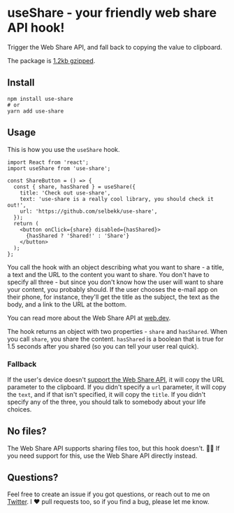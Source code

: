 # useShare - your friendly web share API hook!

Trigger the Web Share API, and fall back to copying the value to clipboard.

The package is [1.2kb gzipped](https://bundlephobia.com/result?p=use-share@latest).

## Install

```
npm install use-share
# or
yarn add use-share
```

## Usage

This is how you use the `useShare` hook.

```tsx
import React from 'react';
import useShare from 'use-share';

const ShareButton = () => {
  const { share, hasShared } = useShare({
    title: 'Check out use-share',
    text: 'use-share is a really cool library, you should check it out!',
    url: 'https://github.com/selbekk/use-share',
  });
  return (
    <button onClick={share} disabled={hasShared}>
      {hasShared ? 'Shared!' : 'Share'}
    </button>
  );
};
```

You call the hook with an object describing what you want to share - a title, a text and the URL to the content you want to share. You don't have to specify all three - but since you don't know how the user will want to share your content, you probably should. If the user chooses the e-mail app on their phone, for instance, they'll get the title as the subject, the text as the body, and a link to the URL at the bottom.

You can read more about the Web Share API at [web.dev](https://web.dev/web-share/).

The hook returns an object with two properties - `share` and `hasShared`. When you call `share`, you share the content. `hasShared` is a boolean that is true for 1.5 seconds after you shared (so you can tell your user real quick).

### Fallback

If the user's device doesn't [support the Web Share API](https://caniuse.com/#feat=web-share), it will copy the URL parameter to the clipboard. If you didn't specify a `url` parameter, it will copy the `text`, and if that isn't specified, it will copy the `title`. If you didn't specify any of the three, you should talk to somebody about your life choices.

## No files?

The Web Share API supports sharing files too, but this hook doesn't. 🤷‍♂️ If you need support for this, use the Web Share API directly instead.

## Questions?

Feel free to create an issue if you got questions, or reach out to me on [Twitter](https://twitter.com/selbekk). I ❤️ pull requests too, so if you find a bug, please let me know.
